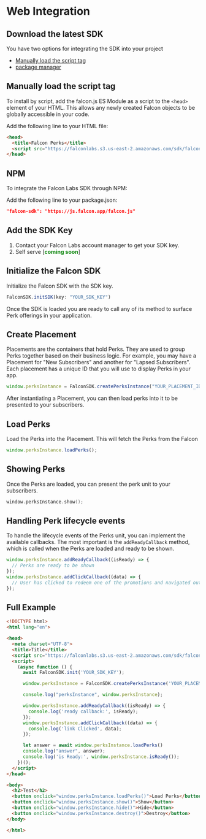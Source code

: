 # Web Integration

## Download the latest SDK

You have two options for integrating the SDK into your project

- [Manually load the script tag](#script)
- [package manager](#npm)

## Manually load the script tag

To install by script, add the falcon.js ES Module as a script to the `<head>`
element of your HTML. This allows any newly created Falcon objects to be
globally accessible in your code.

Add the following line to your HTML file:

```html
<head>
  <title>Falcon Perks</title>
  <script src="https://falconlabs.s3.us-east-2.amazonaws.com/sdk/falcon-sdk.js" async></script>
</head>
```

## NPM

To integrate the Falcon Labs SDK through NPM:

Add the following line to your package.json:

```json
"falcon-sdk": "https://js.falcon.app/falcon.js"
```

## Add the SDK Key

1. Contact your Falcon Labs account manager to get your SDK key.
2. Self serve [<span style="color: green; font-weight:bold; ">coming
   soon</span>]

## Initialize the Falcon SDK

Initialize the Falcon SDK with the SDK key.

```javascript
FalconSDK.initSDK(key: "YOUR_SDK_KEY")
```

Once the SDK is loaded you are ready to call any of its method to surface Perk
offerings in your application.

## Create Placement

Placements are the containers that hold Perks. They are used to group Perks
together based on their business logic. For example, you may have a Placement
for "New Subscribers" and another for "Lapsed Subscribers". Each placement has a
unique ID that you will use to display Perks in your app.

```javascript
window.perksInstance = FalconSDK.createPerksInstance("YOUR_PLACEMENT_ID");
```

After instantiating a Placement, you can then load perks into it to be presented
to your subscribers.

## Load Perks

Load the Perks into the Placement. This will fetch the Perks from the Falcon

```javascript
window.perksInstance.loadPerks();
```

## Showing Perks

Once the Perks are loaded, you can present the perk unit to your subscribers.

```swift
window.perksInstance.show();
```

## Handling Perk lifecycle events

To handle the lifecycle events of the Perks unit, you can implement the
available callbacks. The most important is the `addReadyCallback` method,
which is called when the Perks are loaded and ready to be shown.

```javascript
window.perksInstance.addReadyCallback((isReady) => {
  // Perks are ready to be shown
});
window.perksInstance.addClickCallback((data) => {
  // User has clicked to redeem one of the promotions and navigated outside the app to the perk providers page.
});
```

## Full Example

```html
<!DOCTYPE html>
<html lang="en">

<head>
  <meta charset="UTF-8">
  <title>Title</title>
  <script src="https://falconlabs.s3.us-east-2.amazonaws.com/sdk/falcon-sdk.js"></script>
  <script>
    (async function () {
      await FalconSDK.init('YOUR_SDK_KEY');

      window.perksInstance = FalconSDK.createPerksInstance('YOUR_PLACEMENT_ID');

      console.log("perksInstance", window.perksInstance);

      window.perksInstance.addReadyCallback((isReady) => {
        console.log('ready callback:', isReady);
      });
      window.perksInstance.addClickCallback((data) => {
        console.log('link Clicked', data);
      });

      let answer = await window.perksInstance.loadPerks()
      console.log("answer", answer);
      console.log('is Ready:', window.perksInstance.isReady());
    })();
  </script>
</head>

<body>
  <h2>Test</h2>
  <button onclick="window.perksInstance.loadPerks()">Load Perks</button>
  <button onclick="window.perksInstance.show()">Show</button>
  <button onclick="window.perksInstance.hide()">Hide</button>
  <button onclick="window.perksInstance.destroy()">Destroy</button>
</body>

</html>
```

